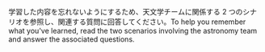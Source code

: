 <span data-ttu-id="57f04-101">学習した内容を忘れないようにするため、天文学チームに関係する 2 つのシナリオを参照し、関連する質問に回答してください。</span><span class="sxs-lookup"><span data-stu-id="57f04-101">To help you remember what you've learned, read the two scenarios involving the astronomy team and answer the associated questions.</span></span>